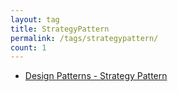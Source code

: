 ```yaml
---
layout: tag
title: StrategyPattern
permalink: /tags/strategypattern/
count: 1
---
```


- [Design Patterns - Strategy Pattern](https://jbb9229.github.io/blog/202004/strategy-pattern)
